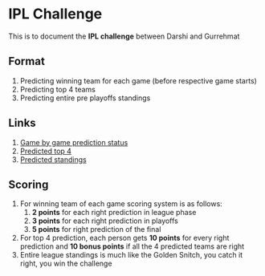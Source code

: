 # IPL Challenge

This is to document the **IPL challenge** between Darshi and Gurrehmat

## Format
1. Predicting winning team for each game (before respective game starts)
2. Predicting top 4 teams
3. Predicting entire pre playoffs standings 

## Links
1. [Game by game prediction status](season.md)
2. [Predicted top 4](top4.md)
3. [Predicted standings](predictedStandings.md)

## Scoring
1. For winning team of each game scoring system is as follows:
	1. **2 points** for each right prediction in league phase
	2. **3 points** for each right prediction in playoffs
	3. **5 points** for right prediction of the final
2. For top 4 prediction, each person gets **10 points** for every right prediction and **10 bonus points** if all the 4 predicted teams are right
3. Entire league standings is much like the Golden Snitch, you catch it right, you win the challenge
